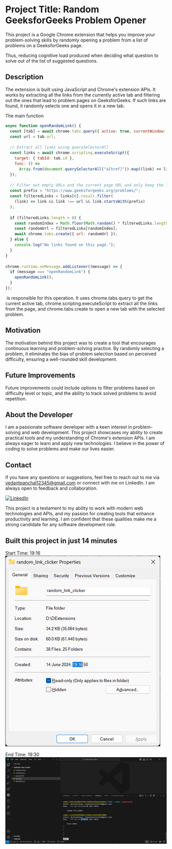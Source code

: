 Project Title: Random GeeksforGeeks Problem Opener
==================================================

This project is a Google Chrome extension that helps you improve your problem-solving skills by randomly opening a problem from a list of problems on a GeeksforGeeks page.

Thus, reducing cognitive load produced when deciding what question to solve out of the list of suggested questions.

Description
-----------

The extension is built using JavaScript and Chrome's extension APIs. It works by extracting all the links from the currently active tab and filtering out the ones that lead to problem pages on GeeksforGeeks. If such links are found, it randomly selects one and opens it in a new tab.

The main function 



```javascript
async function openRandomLink() {
  const [tab] = await chrome.tabs.query({ active: true, currentWindow: true });
  const url = tab.url;

  // Extract all links using querySelectorAll
  const links = await chrome.scripting.executeScript({
    target: { tabId: tab.id },
    func: () =>
      Array.from(document.querySelectorAll("a[href]")).map((link) => link.href),
  });

  // Filter out empty URLs and the current page URL and only keep the links that start with "https://www.geeksforgeeks.org/problems/"
  const prefix = "https://www.geeksforgeeks.org/problems/";
  const filteredLinks = links[0].result.filter(
    (link) => link && link !== url && link.startsWith(prefix)
  );

  if (filteredLinks.length > 0) {
    const randomIndex = Math.floor(Math.random() * filteredLinks.length);
    const randomUrl = filteredLinks[randomIndex];
    await chrome.tabs.create({ url: randomUrl });
  } else {
    console.log("No links found on this page.");
  }
}

chrome.runtime.onMessage.addListener((message) => {
  if (message === "openRandomLink") {
    openRandomLink();
  }
});
```
 is responsible for this operation. It uses chrome.tabs.query to get the current active tab, chrome.scripting.executeScript to extract all the links from the page, and chrome.tabs.create to open a new tab with the selected problem.

Motivation
----------

The motivation behind this project was to create a tool that encourages continuous learning and problem-solving practice. By randomly selecting a problem, it eliminates the bias of problem selection based on perceived difficulty, ensuring a well-rounded skill development.

Future Improvements
-------------------

Future improvements could include options to filter problems based on difficulty level or topic, and the ability to track solved problems to avoid repetition.

About the Developer
-------------------

I am a passionate software developer with a keen interest in problem-solving and web development. This project showcases my ability to create practical tools and my understanding of Chrome's extension APIs. I am always eager to learn and apply new technologies. I believe in the power of coding to solve problems and make our lives easier.

Contact
-------


If you have any questions or suggestions, feel free to reach out to me via [vedantpanchal12345@gmail.com](mailto:vedantpanchal12345@gmail.com) or connect with me on LinkedIn. I am always open to feedback and collaboration.

[![LinkedIn](https://img.shields.io/badge/-LinkedIn-blue?style=flat-square&logo=Linkedin&logoColor=white&link=https://www.linkedin.com/in/vedantpanchal)](https://www.linkedin.com/in/vedantpanchal)

This project is a testament to my ability to work with modern web technologies and APIs, and my passion for creating tools that enhance productivity and learning. I am confident that these qualities make me a strong candidate for any software development role.

Built this project in just 14 minutes
-------
Start Time: 19:16
![alt text](image-1.png)

End Time: 19:30
![alt text](image.png)